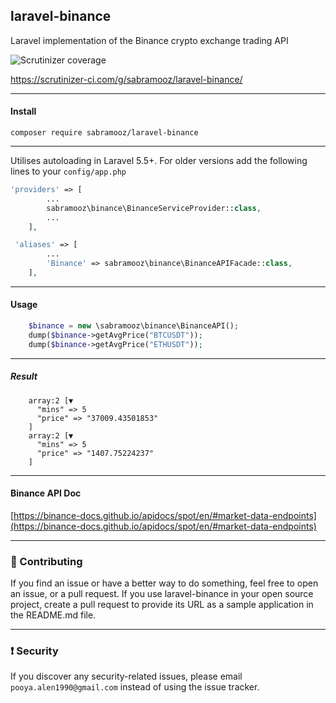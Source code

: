 ## laravel-binance
Laravel implementation of the Binance crypto exchange trading API

![Scrutinizer coverage](https://img.shields.io/scrutinizer/g/sabramooz/laravel-binance?style=for-the-badge)

https://scrutinizer-ci.com/g/sabramooz/laravel-binance/

--------------------

#### Install

```
composer require sabramooz/laravel-binance
```

--------------------

Utilises autoloading in Laravel 5.5+. For older versions add the following lines to your `config/app.php`

```php
'providers' => [
        ...
        sabramooz\binance\BinanceServiceProvider::class,
        ...
    ],

 'aliases' => [
        ...
        'Binance' => sabramooz\binance\BinanceAPIFacade::class,
    ],
```

--------------------

#### Usage

```php
    $binance = new \sabramooz\binance\BinanceAPI();
    dump($binance->getAvgPrice("BTCUSDT"));
    dump($binance->getAvgPrice("ETHUSDT"));
```

--------------------

##### Result

```text
    array:2 [▼
      "mins" => 5
      "price" => "37009.43501853"
    ]
    array:2 [▼
      "mins" => 5
      "price" => "1407.75224237"
    ]
```

--------------------

#### Binance API Doc
[https://binance-docs.github.io/apidocs/spot/en/#market-data-endpoints](https://binance-docs.github.io/apidocs/spot/en/#market-data-endpoints)

--------------------

### :raising_hand: Contributing
If you find an issue or have a better way to do something, feel free to open an issue, or a pull request.
If you use laravel-binance in your open source project, create a pull request to provide its URL as a sample application in the README.md file.

--------------------

### :exclamation: Security
If you discover any security-related issues, please email `pooya.alen1990@gmail.com` instead of using the issue tracker.
